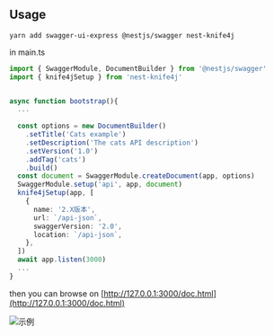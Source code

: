 ## Usage

```shell
yarn add swagger-ui-express @nestjs/swagger nest-knife4j
```


in main.ts

```typescript
import { SwaggerModule, DocumentBuilder } from '@nestjs/swagger'
import { knife4jSetup } from 'nest-knife4j'


async function bootstrap(){
  ...
    
  const options = new DocumentBuilder()
    .setTitle('Cats example')
    .setDescription('The cats API description')
    .setVersion('1.0')
    .addTag('cats')
    .build()
  const document = SwaggerModule.createDocument(app, options)
  SwaggerModule.setup('api', app, document)
  knife4jSetup(app, [
    {
      name: '2.X版本',
      url: `/api-json`,
      swaggerVersion: '2.0',
      location: `/api-json`,
    },
  ])
  await app.listen(3000)
  ...
}

```

then you can browse on  [http://127.0.0.1:3000/doc.html](http://127.0.0.1:3000/doc.html)

![示例](http://static.doveaz.xyz/screenshotexample.png)
